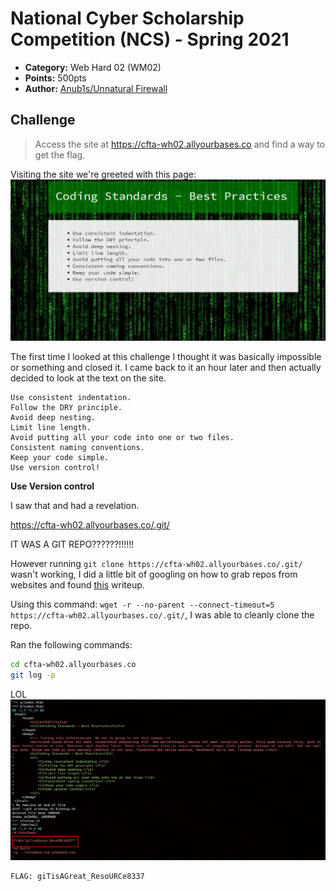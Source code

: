 # National Cyber Scholarship Competition (NCS) - Spring 2021

* **Category:** Web Hard 02 (WM02)
* **Points:** 500pts
* **Author:** [Anub1s/Unnatural Firewall](https://github.com/Akshay-Rohatgi)

## Challenge

> Access the site at https://cfta-wh02.allyourbases.co and find a way to get the flag.

Visiting the site we're greeted with this page:  
![](../images/wh02_1.png)

The first time I looked at this challenge I thought it was basically impossible or something and closed it. I came back to it an hour later and then actually decided to look at the text on the site. 
```
Use consistent indentation.
Follow the DRY principle.
Avoid deep nesting.
Limit line length.
Avoid putting all your code into one or two files.
Consistent naming conventions.
Keep your code simple.
Use version control!
```

**Use Version control**

I saw that and had a revelation. 

https://cfta-wh02.allyourbases.co/.git/

IT WAS A GIT REPO??????!!!!!!

However running `git clone https://cfta-wh02.allyourbases.co/.git/` wasn't working, I did a little bit of googling on how to grab repos from websites and found [this](https://blog.jakubjuszczak.de/writeup-ctf-0x00sec-web-exercise-1/) writeup. 

Using this command: `wget -r --no-parent --connect-timeout=5 https://cfta-wh02.allyourbases.co/.git/`, I was able to cleanly clone the repo. 

Ran the following commands:
```bash
cd cfta-wh02.allyourbases.co
git log -p
```

LOL  
![](../images/wh02_2.png)

```
FLAG: giTisAGreat_ResoURCe8337
```
